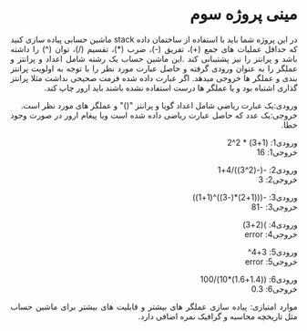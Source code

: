 <div dir='rtl' align="justify">
 
 #  مینی پروژه سوم
 
در این پروژه شما باید با استفاده از ساختمان داده stack   ماشین حسابی پیاده سازی کنید که حداقل عملیات های جمع (+)، تفریق (-)، ضرب (*)، تقسیم (/)، توان (^)  را داشته باشد و پرانتز را نیز پشتیبانی کند .این ماشین حساب یک رشته شامل اعداد و پرانتز و عملگر  را به عنوان ورودی گرفته و حاصل عبارت مورد نظر را با توجه به اولویت پرانتز بندی و عملگر ها  خروجی میدهد.
 اگر عبارت داده شده فرمت صحیحی نداشت مثلا پرانتز گذاری اشتباه بود و یا عملگر ها درست استفاده نشده باشند باید ارور چاپ کند.
 
 ورودی:یک عبارت ریاضی شامل اعداد گویا و پرانتز "()" و عملگر های مورد نظر است.<br>
 خروجی:یک عدد که حاصل عبارت ریاضی داده شده است ویا پیغام ارور در صورت وجود خطا.
 
 ورودی1:
(1+3) * 2^2<br>
خروجی1:
16

ورودی2:
-(-(2^3))/4+1<br>
خروجی2:
3

ورودی3:
-(((1+2)*(-3))^(1+1))<br>
خروجی3:
-81

 ورودی4:
 )(2+3)<br>
 خروجی4:
 error
 
 ورودی5:
 3+4^<br>
 خروجی5:
 error
 
 ورودی6:
 ((1.4+1.6)*10)/100<br>
 خروجی6:
 0.3
 
موارد امتیازی: پیاده سازی عملگر های بیشتر و قابلیت های بیشتر برای ماشین حساب مثل تاریخچه محاسبه و گرافیک نمره اضافی دارد.




<div>
